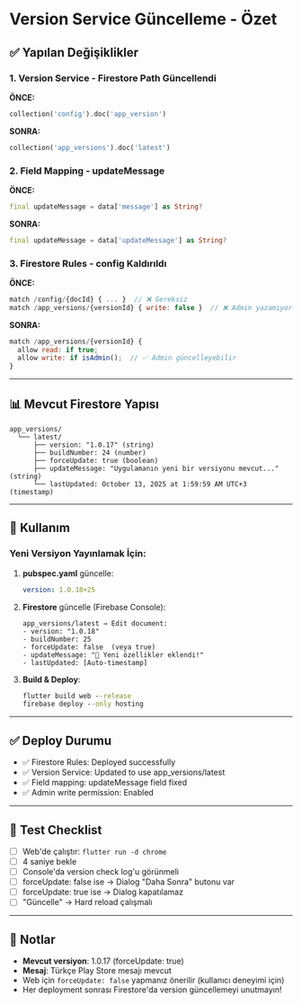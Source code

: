# Version Service Güncelleme - Özet

## ✅ Yapılan Değişiklikler

### 1. **Version Service** - Firestore Path Güncellendi

**ÖNCE:**
```dart
collection('config').doc('app_version')
```

**SONRA:**
```dart
collection('app_versions').doc('latest')
```

### 2. **Field Mapping** - updateMessage

**ÖNCE:**
```dart
final updateMessage = data['message'] as String?
```

**SONRA:**
```dart
final updateMessage = data['updateMessage'] as String?
```

### 3. **Firestore Rules** - config Kaldırıldı

**ÖNCE:**
```javascript
match /config/{docId} { ... }  // ❌ Gereksiz
match /app_versions/{versionId} { write: false }  // ❌ Admin yazamıyordu
```

**SONRA:**
```javascript
match /app_versions/{versionId} {
  allow read: if true;
  allow write: if isAdmin();  // ✅ Admin güncelleyebilir
}
```

---

## 📊 Mevcut Firestore Yapısı

```
app_versions/
  └── latest/
      ├── version: "1.0.17" (string)
      ├── buildNumber: 24 (number)
      ├── forceUpdate: true (boolean)
      ├── updateMessage: "Uygulamanın yeni bir versiyonu mevcut..." (string)
      └── lastUpdated: October 13, 2025 at 1:59:59 AM UTC+3 (timestamp)
```

---

## 🎯 Kullanım

### Yeni Versiyon Yayınlamak İçin:

1. **pubspec.yaml** güncelle:
   ```yaml
   version: 1.0.18+25
   ```

2. **Firestore** güncelle (Firebase Console):
   ```
   app_versions/latest → Edit document:
   - version: "1.0.18"
   - buildNumber: 25
   - forceUpdate: false  (veya true)
   - updateMessage: "🎉 Yeni özellikler eklendi!"
   - lastUpdated: [Auto-timestamp]
   ```

3. **Build & Deploy**:
   ```cmd
   flutter build web --release
   firebase deploy --only hosting
   ```

---

## ✅ Deploy Durumu

- ✅ Firestore Rules: Deployed successfully
- ✅ Version Service: Updated to use app_versions/latest
- ✅ Field mapping: updateMessage field fixed
- ✅ Admin write permission: Enabled

---

## 🧪 Test Checklist

- [ ] Web'de çalıştır: `flutter run -d chrome`
- [ ] 4 saniye bekle
- [ ] Console'da version check log'u görünmeli
- [ ] forceUpdate: false ise → Dialog "Daha Sonra" butonu var
- [ ] forceUpdate: true ise → Dialog kapatılamaz
- [ ] "Güncelle" → Hard reload çalışmalı

---

## 📝 Notlar

- **Mevcut versiyon**: 1.0.17 (forceUpdate: true)
- **Mesaj**: Türkçe Play Store mesajı mevcut
- Web için `forceUpdate: false` yapmanız önerilir (kullanıcı deneyimi için)
- Her deployment sonrası Firestore'da version güncellemeyi unutmayın!
